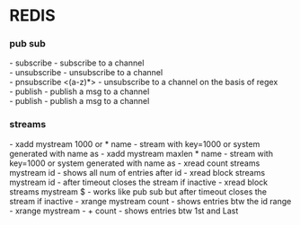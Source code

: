 <h1>REDIS</h1>

<h4>
<h3>pub sub</h3>
  - subscribe <name> - subscribe to a channel</br></t>
  - unsubscribe <name> - unsubscribe to a channel</br></t>
  - pnsubscribe <(a-z)*> - unsubscribe to a channel on the basis of regex</br></t>
  - publish <name> <msg> - publish a msg to a channel</br></t>
  - publish <name> <msg> - publish a msg to a channel</br></t>
<h3>streams</h3>
  - xadd mystream 1000 or * name <name> - stream with key=1000 or system generated with name as <name>  
  - xadd mystream maxlen <num> * name <name> - stream with key=1000 or system generated with name as <name>
  - xread count <num of entries> streams mystream id  - shows all num of entries after id  
  - xread block <time in ms> streams  mystream  id - after timeout closes the stream if inactive
  - xread block <time in ms> streams  mystream  $ - works like pub sub but after timeout closes the stream if inactive
  - xrange mystream <start_id> <end_id> count <entries> - shows entries btw the id range
  - xrange mystream - + count <entries> - shows entries btw 1st and Last 
  
